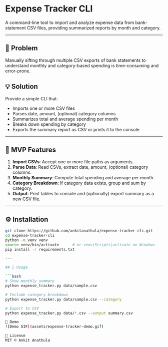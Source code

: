 # Expense Tracker CLI

A command-line tool to import and analyze expense data from bank-statement CSV files, providing summarized reports by month and category.

---

## 🚩 Problem

Manually sifting through multiple CSV exports of bank statements to understand monthly and category-based spending is time-consuming and error-prone.

## 💡 Solution

Provide a simple CLI that:
- Imports one or more CSV files
- Parses date, amount, (optional) category columns
- Summarizes total and average spending per month
- Breaks down spending by category
- Exports the summary report as CSV or prints it to the console

---

## 🎯 MVP Features

1. **Import CSVs**: Accept one or more file paths as arguments.
2. **Parse Data**: Read CSVs, extract date, amount, (optional) category columns.
3. **Monthly Summary**: Compute total spending and average per month.
4. **Category Breakdown**: If category data exists, group and sum by category.
5. **Output**: Print tables to console and (optionally) export summary as a new CSV file.

---

## ⚙️ Installation

```bash
git clone https://github.com/ankitanathula/expense-tracker-cli.git
cd expense-tracker-cli
python -m venv venv
source venv/bin/activate      # or venv\Scripts\activate on Windows
pip install -r requirements.txt

---

## 🚀 Usage

```bash
# Show monthly summary
python expense_tracker.py data/sample.csv

# Include category breakdown
python expense_tracker.py data/sample.csv --category

# Export to CSV
python expense_tracker.py data/*.csv --output summary.csv

🎥 Demo
![Demo GIF](assets/expense-tracker-demo.gif)

📄 License
MIT © Ankit Anathula